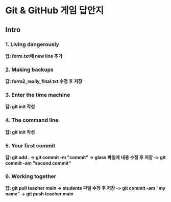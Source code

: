 # Git & GitHub 게임 답안지

## Intro

### 1. Living dangerously

**답: form.txt에 new line 추가**

### 2. Making backups

**답: form2_really_final.txt 수정 후 저장**

### 3. Enter the time machine

**답: git init 작성**

### 4. The command line

**답: git init 작성**

### 5. Your first commit

**답: git add . -> git commit -m "commit" -> glass 파일에 내용 수정 후 저장 -> git commit -am "second commit"**

### 6. Working together

**답: git pull teacher main -> students 파일 수정 후 저장 -> git commit -am "my name" -> git push teacher main**